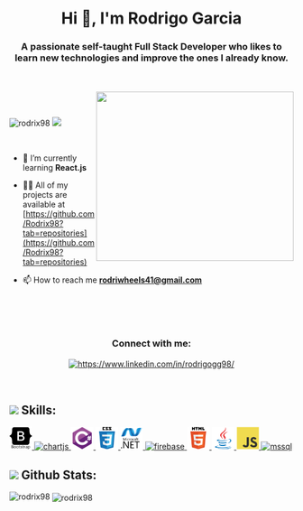 <h1 align="center">Hi 👋, I'm Rodrigo Garcia</h1>

<!--  BANNER   -->

<h3 align="center">A passionate self-taught Full Stack Developer who likes to learn new technologies and improve the ones I already know.</h3>

<br/><br/>
<img width="350" height="300" align="right" src="https://media4.giphy.com/media/v1.Y2lkPTc5MGI3NjExZjk1NjJmYjMyMmIzMzg5MzY3YzI5NzQ4ZWZhNDgwZDgyYmRjZTUxNiZlcD12MV9pbnRlcm5hbF9naWZzX2dpZklkJmN0PWc/qgQUggAC3Pfv687qPC/giphy.gif">

<br/>

<p align="left"> 
  <img src="https://komarev.com/ghpvc/?username=rodrix98&label=Profile%20views&color=0e75b6&style=flat" alt="rodrix98" /> 
  <img src="https://img.shields.io/github/followers/Rodrix98?style=social"/>
</p> 

<br/>

- 🌱 I’m currently learning **React.js**

- 👨‍💻 All of my projects are available at [https://github.com/Rodrix98?tab=repositories](https://github.com/Rodrix98?tab=repositories)

- 📫 How to reach me **rodriwheels41@gmail.com**

<!--  ADD CV   -->

<br/>
<br/>
<br/>


<h3 align="center">Connect with me:</h3>
<p align="center">
<a href="https://linkedin.com/in/rodrigogg98/" target="blank"><img align="center" src="https://img.icons8.com/doodle/40/000000/linkedin--v2.png" alt="https://www.linkedin.com/in/rodrigogg98/" height="50" width="50" /></a>
</p>

<br/>


## <img src="https://media2.giphy.com/media/QssGEmpkyEOhBCb7e1/giphy.gif?cid=ecf05e47a0n3gi1bfqntqmob8g9aid1oyj2wr3ds3mg700bl&rid=giphy.gif" width ="25"><b> Skills:</b>

<p align="left"> 

  <a href="https://getbootstrap.com" target="_blank" rel="noreferrer"> 
  <img src="https://raw.githubusercontent.com/devicons/devicon/master/icons/bootstrap/bootstrap-plain-wordmark.svg" alt="bootstrap" width="40" height="40"/> 
  </a> 
  
  <a href="https://www.chartjs.org" target="_blank" rel="noreferrer"> 
  <img src="https://www.chartjs.org/media/logo-title.svg" alt="chartjs" width="40" height="40"/> 
  </a>
  
  <a href="https://www.w3schools.com/cs/" target="_blank" rel="noreferrer"> 
  <img src="https://raw.githubusercontent.com/devicons/devicon/master/icons/csharp/csharp-original.svg" alt="csharp" width="40" height="40"/> 
  </a> 
  
  <a href="https://www.w3schools.com/css/" target="_blank" rel="noreferrer"> 
  <img src="https://raw.githubusercontent.com/devicons/devicon/master/icons/css3/css3-original-wordmark.svg" alt="css3" width="40" height="40"/> 
  </a> 
  
  <a href="https://dotnet.microsoft.com/" target="_blank" rel="noreferrer"> 
  <img src="https://raw.githubusercontent.com/devicons/devicon/master/icons/dot-net/dot-net-original-wordmark.svg" alt="dotnet" width="40" height="40"/> 
  </a> 
  
  <a href="https://firebase.google.com/" target="_blank" rel="noreferrer"> 
  <img src="https://www.vectorlogo.zone/logos/firebase/firebase-icon.svg" alt="firebase" width="40" height="40"/> 
  </a> 
  
  <a href="https://www.w3.org/html/" target="_blank" rel="noreferrer">
  <img src="https://raw.githubusercontent.com/devicons/devicon/master/icons/html5/html5-original-wordmark.svg" alt="html5" width="40" height="40"/> 
  </a> 
  
  <a href="https://www.java.com" target="_blank" rel="noreferrer"> 
  <img src="https://raw.githubusercontent.com/devicons/devicon/master/icons/java/java-original.svg" alt="java" width="40" height="40"/> 
  </a> 
  
  <a href="https://developer.mozilla.org/en-US/docs/Web/JavaScript" target="_blank" rel="noreferrer"> 
  <img src="https://raw.githubusercontent.com/devicons/devicon/master/icons/javascript/javascript-original.svg" alt="javascript" width="40" height="40"/> 
  </a> 
  
  <a href="https://www.microsoft.com/en-us/sql-server" target="_blank" rel="noreferrer"> 
  <img src="https://www.svgrepo.com/show/303229/microsoft-sql-server-logo.svg" alt="mssql" width="40" height="40"/> 
  </a> 

</p>

## <img src="https://media.giphy.com/media/iY8CRBdQXODJSCERIr/giphy.gif" width ="25"><b> Github Stats:</b>

<p><img align="left" src="https://github-readme-stats.vercel.app/api/top-langs?username=rodrix98&show_icons=true&locale=en&layout=compact" alt="rodrix98" /></p>

<p>&nbsp;<img align="center" src="https://github-readme-stats.vercel.app/api?username=rodrix98&show_icons=true&locale=en" alt="rodrix98" /></p>

